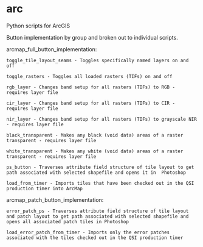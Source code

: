 # arc
Python scripts for ArcGIS

Button implementation by group and broken out to individual scripts.

arcmap_full_button_implementation:

	toggle_tile_layout_seams - Toggles specifically named layers on and off
  
	toggle_rasters - Toggles all loaded rasters (TIFs) on and off
  
	rgb_layer - Changes band setup for all rasters (TIFs) to RGB - requires layer file
  
	cir_layer - Changes band setup for all rasters (TIFs) to CIR - requires layer file
  
	nir_layer - Changes band setup for all rasters (TIFs) to grayscale NIR - requires layer file
  
	black_transparent - Makes any black (void data) areas of a raster transparent - requires layer file
  
	white_transparent - Makes any white (void data) areas of a raster transparent - requires layer file
  
	ps_button - Traverses attribute field structure of tile layout to get path associated with selected shapefile and opens it in  Photoshop
  
	load_from_timer - Imports tiles that have been checked out in the QSI production timer into ArcMap
  

arcmap_patch_button_implementation:

	error_patch_ps - Traverses attribute field structure of tile layout and patch layout to get path associated with selected shapefile and opens all associated patch tiles in Photoshop
  
	load_error_patch_from_timer - Imports only the error patches associated with the tiles checked out in the QSI production timer
  
  

